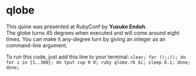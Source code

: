 qlobe
=====

This quine was presented at RubyConf by **Yusuke Endoh**.<br/>
The globe turns 45 degrees when executed and will come around eight times.
You can make it any-degree turn by giving an integer as an command-line argument.

To run this code, just add this line to your terminal:
`clear; for ((;;)); do for i in {1..360}; do tput cup 0 0; ruby qlobe.rb $i; sleep 0.1; done; done;`

